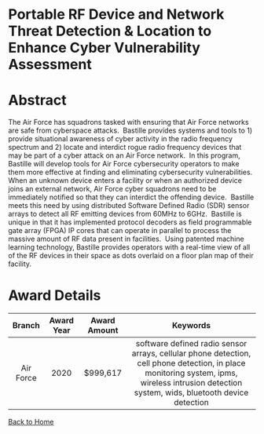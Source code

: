 
Portable RF Device and Network Threat Detection &amp; Location to Enhance Cyber Vulnerability Assessment
========================================================================================================

# Abstract


The Air Force has squadrons tasked with ensuring that Air Force networks are safe from cyberspace attacks.  Bastille provides systems and tools to 1) provide situational awareness of cyber activity in the radio frequency spectrum and 2) locate and interdict rogue radio frequency devices that may be part of a cyber attack on an Air Force network.  In this program, Bastille will develop tools for Air Force cybersecurity operators to make them more effective at finding and eliminating cybersecurity vulnerabilities. When an unknown device enters a facility or when an authorized device joins an external network, Air Force cyber squadrons need to be immediately notified so that they can interdict the offending device.  Bastille meets this need by using distributed Software Defined Radio (SDR) sensor arrays to detect all RF emitting devices from 60MHz to 6GHz.  Bastille is unique in that it has implemented protocol decoders as field programmable gate array (FPGA) IP cores that can operate in parallel to process the massive amount of RF data present in facilities.  Using patented machine learning technology, Bastille provides operators with a real-time view of all of the RF devices in their space as dots overlaid on a floor plan map of their facility.  

# Award Details

|Branch|Award Year|Award Amount|Keywords|
| :---: | :---: | :---: | :---: |
|Air Force|2020|$999,617|software defined radio sensor arrays, cellular phone detection, cell phone detection, in place monitoring system, ipms, wireless intrusion detection system, wids, bluetooth device detection|
  
  


[Back to Home](https://github.com/chrischow/dod_sbir_awards#1623)
